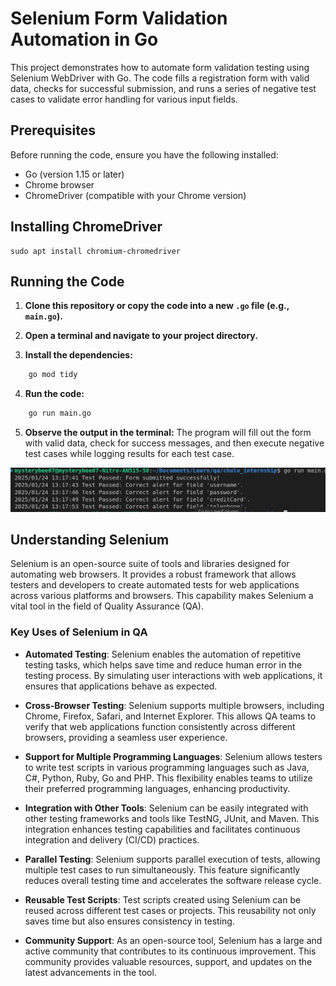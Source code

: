 # Selenium Form Validation Automation in Go

This project demonstrates how to automate form validation testing using Selenium WebDriver with Go. The code fills a registration form with valid data, checks for successful submission, and runs a series of negative test cases to validate error handling for various input fields.

## Prerequisites

Before running the code, ensure you have the following installed:

- Go (version 1.15 or later)
- Chrome browser
- ChromeDriver (compatible with your Chrome version)

## Installing ChromeDriver
    sudo apt install chromium-chromedriver

## Running the Code

1. **Clone this repository or copy the code into a new `.go` file (e.g., `main.go`).**

2. **Open a terminal and navigate to your project directory.**

3. **Install the dependencies:**
```sh
    go mod tidy
```
4. **Run the code:**
```sh
    go run main.go
```

5. **Observe the output in the terminal:**
The program will fill out the form with valid data, check for success messages, and then execute negative test cases while logging results for each test case.


![Alt text](test.png)

## Understanding Selenium

Selenium is an open-source suite of tools and libraries designed for automating web browsers. It provides a robust framework that allows testers and developers to create automated tests for web applications across various platforms and browsers. This capability makes Selenium a vital tool in the field of Quality Assurance (QA).

### Key Uses of Selenium in QA

- **Automated Testing**: Selenium enables the automation of repetitive testing tasks, which helps save time and reduce human error in the testing process. By simulating user interactions with web applications, it ensures that applications behave as expected.

- **Cross-Browser Testing**: Selenium supports multiple browsers, including Chrome, Firefox, Safari, and Internet Explorer. This allows QA teams to verify that web applications function consistently across different browsers, providing a seamless user experience.

- **Support for Multiple Programming Languages**: Selenium allows testers to write test scripts in various programming languages such as Java, C#, Python, Ruby, Go and PHP. This flexibility enables teams to utilize their preferred programming languages, enhancing productivity.

- **Integration with Other Tools**: Selenium can be easily integrated with other testing frameworks and tools like TestNG, JUnit, and Maven. This integration enhances testing capabilities and facilitates continuous integration and delivery (CI/CD) practices.

- **Parallel Testing**: Selenium supports parallel execution of tests, allowing multiple test cases to run simultaneously. This feature significantly reduces overall testing time and accelerates the software release cycle.

- **Reusable Test Scripts**: Test scripts created using Selenium can be reused across different test cases or projects. This reusability not only saves time but also ensures consistency in testing.

- **Community Support**: As an open-source tool, Selenium has a large and active community that contributes to its continuous improvement. This community provides valuable resources, support, and updates on the latest advancements in the tool.
